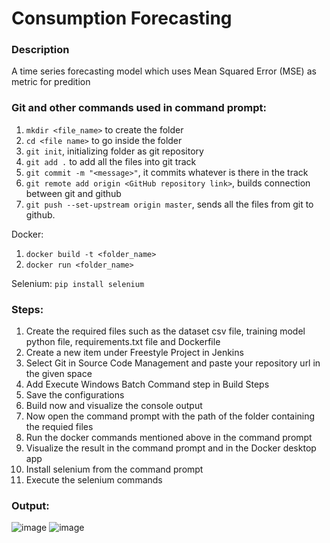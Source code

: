 # Consumption Forecasting

### Description
A time series forecasting model which uses Mean Squared Error (MSE) as metric for predition

### Git and other commands used in command prompt:
1. `mkdir <file_name>` to create the folder
2. `cd <file name>` to go inside the folder
3. `git init`, initializing folder as git repository
5. `git add .` to add all the files into git track
6. `git commit -m "<message>"`, it commits whatever is there in the track
7. `git remote add origin <GitHub repository link>`, builds connection between git and github
8. `git push --set-upstream origin master`, sends all the files from git to github.

Docker:
1. `docker build -t <folder_name>`
2. `docker run <folder_name>`

Selenium:
`pip install selenium`

### Steps: 
1. Create the required files such as the dataset csv file, training model python file, requirements.txt file and Dockerfile
2. Create a new item under Freestyle Project in Jenkins
3. Select Git in Source Code Management and paste your repository url in the given space
4. Add Execute Windows Batch Command step in Build Steps
5. Save the configurations
6. Build now and visualize the console output
7. Now open the command prompt with the path of the folder containing the requied files
8. Run the docker commands mentioned above in the command prompt
9. Visualize the result in the command prompt and in the Docker desktop app
10. Install selenium from the command prompt
11. Execute the selenium commands

### Output:
![image](https://github.com/user-attachments/assets/cc25e1a2-6530-4d6e-8b8c-bf6295aa8a40)
![image](https://github.com/user-attachments/assets/74b64d65-d312-4626-b5be-433bbd49e166)


